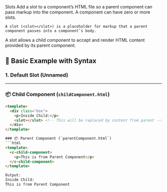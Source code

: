 <slot>
    Slots  
    Add a slot to a component’s HTML file so a parent component can pass markup into the component. A component can have zero or more slots.

    A slot (<slot></slot>) is a placeholder for markup that a parent component passes into a component’s body.
</slot>

<slot>
    A slot allows a child component to accept and render HTML content provided by its parent component.
</slot>

## 🧩 Basic Example with Syntax  
### 1. Default Slot (Unnamed)

---

### 📦 Child Component (`childComponent.html`)
```html
<template>
  <div class="box">
    <p>Inside Child:</p>
    <slot></slot> <!-- This will be replaced by content from parent -->
  </div>
</template>

### 📦 Parent Component (`parentComponent.html`)
```html
<template>
  <c-child-component>
    <p>This is from Parent Component</p>
  </c-child-component>
</template>

Output:
Inside Child:
This is from Parent Component
